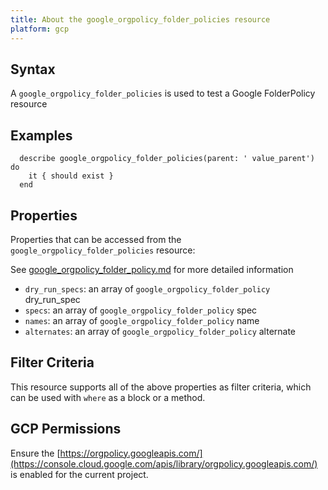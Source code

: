 ```yaml
---
title: About the google_orgpolicy_folder_policies resource
platform: gcp
---
```


## Syntax
A `google_orgpolicy_folder_policies` is used to test a Google FolderPolicy resource

## Examples
```
  describe google_orgpolicy_folder_policies(parent: ' value_parent') do
    it { should exist }
  end
```

## Properties
Properties that can be accessed from the `google_orgpolicy_folder_policies` resource:

See [google_orgpolicy_folder_policy.md](google_orgpolicy_folder_policy.md) for more detailed information
  * `dry_run_specs`: an array of `google_orgpolicy_folder_policy` dry_run_spec
  * `specs`: an array of `google_orgpolicy_folder_policy` spec
  * `names`: an array of `google_orgpolicy_folder_policy` name
  * `alternates`: an array of `google_orgpolicy_folder_policy` alternate

## Filter Criteria
This resource supports all of the above properties as filter criteria, which can be used
with `where` as a block or a method.

## GCP Permissions

Ensure the [https://orgpolicy.googleapis.com/](https://console.cloud.google.com/apis/library/orgpolicy.googleapis.com/) is enabled for the current project.
